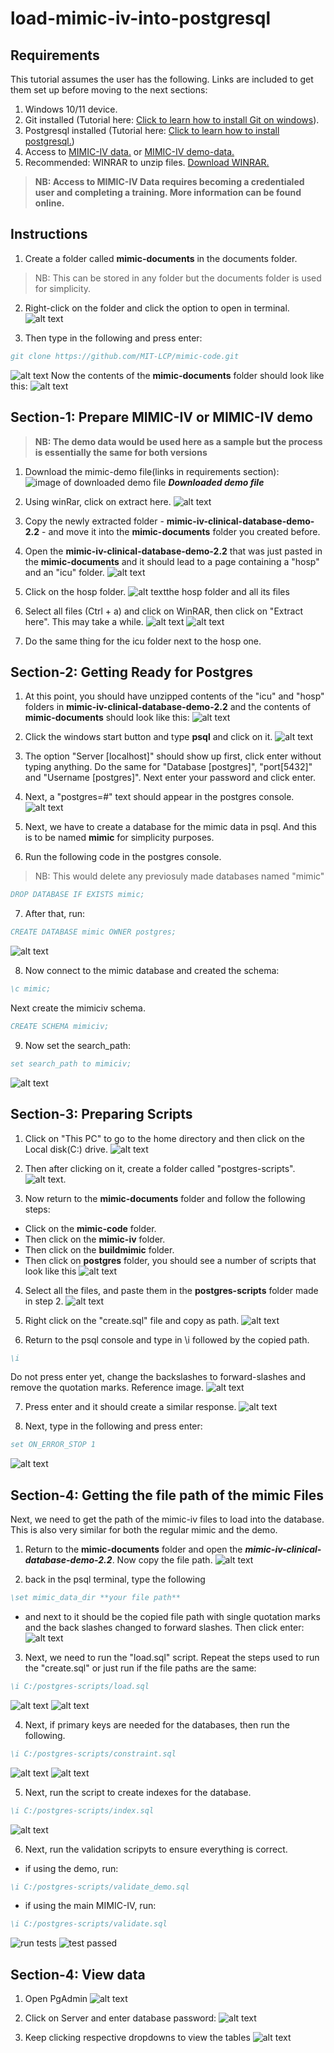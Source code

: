 # load-mimic-iv-into-postgresql

## Requirements
This tutorial assumes the user has the following. Links are included to get them set up before moving to the next sections:

1. Windows 10/11 device.
2. Git installed (Tutorial here: [Click to learn how to install Git on windows](https://phoenixnap.com/kb/how-to-install-git-windows)).
3. Postgresql installed (Tutorial here: [Click to learn how to install postgresql.](https://www.postgresqltutorial.com/postgresql-getting-started/install-postgresql/))
4. Access to [MIMIC-IV data.](https://physionet.org/content/mimiciv/2.2/) or [MIMIC-IV demo-data.](https://physionet.org/content/mimic-iv-demo/2.2/)
5. Recommended: WINRAR to unzip files. [Download WINRAR.](https://www.win-rar.com/download.html?&L=0)

>**NB: Access to MIMIC-IV Data requires becoming a credentialed user and completing a training. More information can be found online.**


## Instructions
1. Create a folder called **mimic-documents** in the documents folder. 
>NB: This can be stored in any folder but the documents folder is used for simplicity.

2. Right-click on the folder and click the option to open in terminal. 
![alt text](<images/Screenshot 2024-03-19 at 7.16.06 PM.png>)

3. Then type in the following and press enter: 

```bibtex
git clone https://github.com/MIT-LCP/mimic-code.git
```
![alt text](<images/Screenshot 2024-03-19 at 7.17.08 PM.png>)
Now the contents of the **mimic-documents** folder should look like this:
![alt text](<images/Screenshot 2024-03-19 at 7.18.29 PM.png>)

## Section-1: Prepare MIMIC-IV or MIMIC-IV demo

>**NB: The demo data would be used here as a sample but the process is essentially the same for both versions**

1. Download the mimic-demo file(links in requirements section):
![image of downloaded demo file](<images/Screenshot 2024-03-19 at 4.33.16 PM.png>)
***Downloaded demo file***

2. Using winRar, click on extract here. 
![alt text](<images/Screenshot 2024-03-19 at 6.17.10 PM.png>)


3. Copy the newly extracted folder  - **mimic-iv-clinical-database-demo-2.2** - and move it into the **mimic-documents** folder you created before.


4. Open the **mimic-iv-clinical-database-demo-2.2** that was just pasted in the **mimic-documents**  and it should lead to a page containing a "hosp" and an "icu" folder. 
![alt text](<images/Screenshot 2024-03-19 at 4.42.12 PM.png>)

5. Click on the hosp folder.
![alt text](<images/Screenshot 2024-03-19 at 5.07.01 PM.png>)the hosp folder and all its files

6. Select all files (Ctrl + a) and click on WinRAR, then click on "Extract here". This may take a while.
![alt text](<images/Screenshot 2024-03-19 at 5.13.20 PM.png>)
![alt text](<images/Screenshot 2024-03-19 at 5.13.31 PM.png>)

7. Do the same thing for the icu folder next to the hosp one. 


## Section-2: Getting Ready for Postgres

1. At this point, you should have unzipped contents of the "icu" and "hosp" folders in **mimic-iv-clinical-database-demo-2.2**  and the contents of **mimic-documents** should look like this:
![alt text](<images/Screenshot 2024-03-19 at 5.24.25 PM.png>)



2. Click the windows start button and type  **psql** and click on it.
![alt text](<images/Screenshot 2024-03-19 at 5.26.21 PM.png>)



3. The option "Server [localhost]" should show up first, click enter without typing anything. Do the same for "Database [postgres]",  "port[5432]" and "Username [postgres]". Next enter your password and click enter. 





4. Next, a "postgres=#" text should appear in the postgres console.
![alt text](<images/Screenshot 2024-03-19 at 5.29.31 PM.png>)






5. Next, we have to create a database for the mimic data in psql. And this is to be named **mimic** for simplicity purposes. 







6. Run the following code in the postgres console.
> NB: This would delete any previosuly made databases named "mimic"

```bibtex
DROP DATABASE IF EXISTS mimic;
```




7. After that, run:
```bibtex
CREATE DATABASE mimic OWNER postgres;
``` 
![alt text](<images/Screenshot 2024-03-19 at 5.35.42 PM.png>)





8. Now connect to the mimic database and created the schema:
```bibtex
\c mimic;
```
Next create the mimiciv schema.
```bibtex
CREATE SCHEMA mimiciv;
```





9. Now set the search_path:
```bibtex
set search_path to mimiciv;
```
![alt text](<images/Screenshot 2024-03-19 at 5.39.57 PM.png>)






## Section-3: Preparing Scripts
1. Click on "This PC" to go to the home directory and then click on the Local disk(C:) drive.
![alt text](<images/Screenshot 2024-03-19 at 5.45.51 PM.png>)

2. Then after clicking on it, create a folder called "postgres-scripts".
![alt text](<images/Screenshot 2024-03-19 at 5.46.56 PM.png>). 

3. Now return to the **mimic-documents** folder and follow the following steps: 
* Click on the **mimic-code** folder.
* Then click on the **mimic-iv** folder.
* Then click on the **buildmimic** folder.
* Then click on **postgres** folder, you should see a number of scripts that look like this
![alt text](<images/Screenshot 2024-03-19 at 5.48.53 PM.png>)


4. Select all the files, and paste them in the **postgres-scripts** folder  made in step 2.
![alt text](<images/Screenshot 2024-03-19 at 7.31.40 PM.png>)

5. Right click on the "create.sql" file and copy as path.
![alt text](<images/Screenshot 2024-03-19 at 5.59.39 PM.png>)

6. Return to the psql console and type in \i followed by the copied path.
```bibtex
\i 
```
Do not press enter yet, change the backslashes to forward-slashes and remove the quotation marks. Reference image.
![alt text](<images/Screenshot 2024-03-19 at 6.07.30 PM.png>)

7. Press enter and it should create a similar response.
![alt text](<images/Screenshot 2024-03-19 at 6.09.11 PM.png>)


8. Next, type in the following and press enter:
```bibtex
set ON_ERROR_STOP 1
```
![alt text](<images/Screenshot 2024-03-19 at 6.10.54 PM.png>)


## Section-4: Getting the file path of the mimic Files
Next, we need to get the path of the mimic-iv files to load into the database. This is also very similar for both the regular mimic and the demo.

1. Return to the **mimic-documents** folder and open the ***mimic-iv-clinical-database-demo-2.2***. Now copy the file path.
![alt text](<images/Screenshot 2024-03-19 at 6.22.57 PM.png>)




2. back in the psql terminal, type the following
```bibtex
\set mimic_data_dir **your file path**
```

* and next to it should be the copied file path with single quotation marks and the back slashes changed to forward slashes. Then click enter:
![alt text](<images/Screenshot 2024-03-19 at 7.51.01 PM.png>)


3. Next, we need to run the "load.sql" script. Repeat the steps used to run the "create.sql" or just run if the file paths are the same:
```bibtex
\i C:/postgres-scripts/load.sql
```
![alt text](<images/Screenshot 2024-03-19 at 7.51.38 PM.png>)
![alt text](<images/Screenshot 2024-03-19 at 7.51.38 PM-1.png>)

4. Next, if primary keys are needed for the databases, then run the following.
```bibtex
\i C:/postgres-scripts/constraint.sql
```
![alt text](<images/Screenshot 2024-03-19 at 7.52.46 PM.png>)
![alt text](<images/Screenshot 2024-03-19 at 7.53.23 PM.png>)

5. Next, run the script to create indexes for the database.
```bibtex
\i C:/postgres-scripts/index.sql
```
![alt text](<images/Screenshot 2024-03-19 at 7.55.59 PM.png>)

6. Next, run the validation scripyts to ensure everything is correct.
* if using the demo, run:
```bibtex
\i C:/postgres-scripts/validate_demo.sql
```
* if using the main MIMIC-IV, run:
```bibtex
\i C:/postgres-scripts/validate.sql
```
![run tests](<images/Screenshot 2024-03-19 at 7.59.34 PM.png>) 
![test passed](<images/Screenshot 2024-03-19 at 7.59.48 PM.png>)

## Section-4: View data
1. Open PgAdmin 
![alt text](<images/Screenshot 2024-03-19 at 8.01.51 PM.png>)

2. Click on Server and enter database password:
![alt text](<images/Screenshot 2024-03-19 at 8.03.07 PM.png>)

3. Keep clicking respective dropdowns to view the tables
![alt text](<images/Screenshot 2024-03-19 at 8.05.35 PM.png>)


